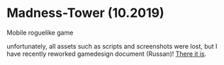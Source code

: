 # Madness-Tower (10.2019)
Mobile roguelike game

unfortunately, all assets such as scripts and screenshots were lost, but I have recently reworked gamedesign document (Russan)! [There it is](https://docs.google.com/document/d/1SExCvV6fgBoiRtPjjH9-xUzfux2z31USZlrGHFALQjk/edit?usp=sharing).

